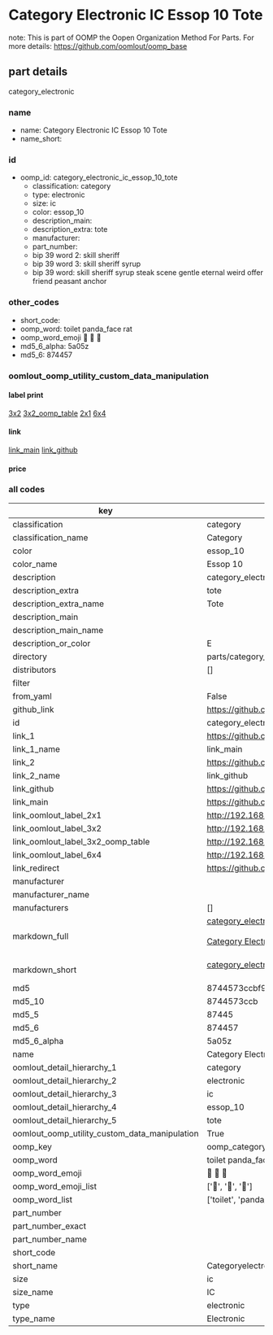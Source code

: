 # Category Electronic IC Essop 10 Tote  

note: This is part of OOMP the Oopen Organization Method For Parts. For more details: https://github.com/oomlout/oomp_base

##  part details
  



category_electronic



### name
* name: Category Electronic IC Essop 10 Tote
* name_short: 
### id
* oomp_id: category_electronic_ic_essop_10_tote
  * classification: category
  * type: electronic
  * size: ic
  * color: essop_10
  * description_main: 
  * description_extra: tote
  * manufacturer: 
  * part_number: 
  * bip 39 word 2: skill sheriff
  * bip 39 word 3: skill sheriff syrup
  * bip 39 word: skill sheriff syrup steak scene gentle eternal weird offer friend peasant anchor

### other_codes
* short_code: 
* oomp_word: toilet panda_face rat
* oomp_word_emoji :toilet: :panda_face: :rat:
* md5_6_alpha: 5a05z
* md5_6: 874457






### oomlout_oomp_utility_custom_data_manipulation
#### label print
[3x2](http://192.168.1.245:1112/?label=oomp%205a05z)
[3x2_oomp_table](http://192.168.1.108:1112/?label=oomp%205a05z)
[2x1](http://192.168.1.242:1112/?label=oomp%205a05z)
[6x4](http://192.168.1.55:1112/?label=oomp%205a05z)    

#### link

[link_main](https://github.com/oomlout/oomlout_oomp_version_1_messy/tree/main/parts/category_electronic_ic_essop_10_tote) [link_github](https://github.com/oomlout/oomlout_oomp_version_1_messy/tree/main/parts/category_electronic_ic_essop_10_tote)                             

#### price







### all codes 
| key | value |  
| --- | --- |  
| classification | category |  
| classification_name | Category |  
| color | essop_10 |  
| color_name | Essop 10 |  
| description | category_electronic |  
| description_extra | tote |  
| description_extra_name | Tote |  
| description_main |  |  
| description_main_name |  |  
| description_or_color | E  |  
| directory | parts/category_electronic_ic_essop_10_tote |  
| distributors | [] |  
| filter |  |  
| from_yaml | False |  
| github_link | https://github.com/oomlout/oomlout_oomp_part_src/tree/main/parts/category_electronic_ic_essop_10_tote |  
| id | category_electronic_ic_essop_10_tote |  
| link_1 | https://github.com/oomlout/oomlout_oomp_version_1_messy/tree/main/parts/category_electronic_ic_essop_10_tote |  
| link_1_name | link_main |  
| link_2 | https://github.com/oomlout/oomlout_oomp_version_1_messy/tree/main/parts/category_electronic_ic_essop_10_tote |  
| link_2_name | link_github |  
| link_github | https://github.com/oomlout/oomlout_oomp_version_1_messy/tree/main/parts/category_electronic_ic_essop_10_tote |  
| link_main | https://github.com/oomlout/oomlout_oomp_version_1_messy/tree/main/parts/category_electronic_ic_essop_10_tote |  
| link_oomlout_label_2x1 | http://192.168.1.242:1112/?label=oomp%205a05z |  
| link_oomlout_label_3x2 | http://192.168.1.245:1112/?label=oomp%205a05z |  
| link_oomlout_label_3x2_oomp_table | http://192.168.1.108:1112/?label=oomp%205a05z |  
| link_oomlout_label_6x4 | http://192.168.1.55:1112/?label=oomp%205a05z |  
| link_redirect | https://github.com/oomlout/oomlout_oomp_version_1_messy/tree/main/parts/category_electronic_ic_essop_10_tote |  
| manufacturer |  |  
| manufacturer_name |  |  
| manufacturers | [] |  
| markdown_full | [category_electronic_ic_essop_10_tote](none)<br>[](none)<br>[Category Electronic Ic Essop 10 Tote](none)<br><br> |  
| markdown_short | [category_electronic_ic_essop_10_tote](none)<br><br> |  
| md5 | 8744573ccbf929b184e04d51b9716653 |  
| md5_10 | 8744573ccb |  
| md5_5 | 87445 |  
| md5_6 | 874457 |  
| md5_6_alpha | 5a05z |  
| name | Category Electronic IC Essop 10 Tote |  
| oomlout_detail_hierarchy_1 | category |  
| oomlout_detail_hierarchy_2 | electronic |  
| oomlout_detail_hierarchy_3 | ic |  
| oomlout_detail_hierarchy_4 | essop_10 |  
| oomlout_detail_hierarchy_5 | tote |  
| oomlout_oomp_utility_custom_data_manipulation | True |  
| oomp_key | oomp_category_electronic_ic_essop_10_tote |  
| oomp_word | toilet panda_face rat |  
| oomp_word_emoji | :toilet: :panda_face: :rat: |  
| oomp_word_emoji_list | [':toilet:', ':panda_face:', ':rat:'] |  
| oomp_word_list | ['toilet', 'panda_face', 'rat'] |  
| part_number |  |  
| part_number_exact |  |  
| part_number_name |  |  
| short_code |  |  
| short_name | Categoryelectronic |  
| size | ic |  
| size_name | IC |  
| type | electronic |  
| type_name | Electronic |  
